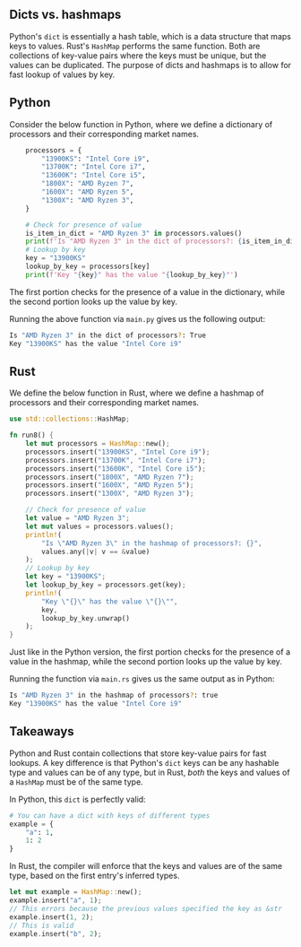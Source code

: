 ## Dicts vs. hashmaps

Python's `dict` is essentially a hash table, which is a data structure that maps keys to values.
Rust's `HashMap` performs the same function. Both are collections of key-value pairs where the
keys must be unique, but the values can be duplicated. The purpose of dicts and hashmaps is to
allow for fast lookup of values by key.

## Python

Consider the below function in Python, where we define a dictionary of processors and their
corresponding market names.

```py
    processors = {
        "13900KS": "Intel Core i9",
        "13700K": "Intel Core i7",
        "13600K": "Intel Core i5",
        "1800X": "AMD Ryzen 7",
        "1600X": "AMD Ryzen 5",
        "1300X": "AMD Ryzen 3",
    }

    # Check for presence of value
    is_item_in_dict = "AMD Ryzen 3" in processors.values()
    print(f'Is "AMD Ryzen 3" in the dict of processors?: {is_item_in_dict}')
    # Lookup by key
    key = "13900KS"
    lookup_by_key = processors[key]
    print(f'Key "{key}" has the value "{lookup_by_key}"')
```

The first portion checks for the presence of a value in the dictionary, while the second portion
looks up the value by key.

Running the above function via `main.py` gives us the following output:

```bash
Is "AMD Ryzen 3" in the dict of processors?: True
Key "13900KS" has the value "Intel Core i9"
```

## Rust

We define the below function in Rust, where we define a hashmap of processors and their
corresponding market names.

```rs
use std::collections::HashMap;

fn run8() {
    let mut processors = HashMap::new();
    processors.insert("13900KS", "Intel Core i9");
    processors.insert("13700K", "Intel Core i7");
    processors.insert("13600K", "Intel Core i5");
    processors.insert("1800X", "AMD Ryzen 7");
    processors.insert("1600X", "AMD Ryzen 5");
    processors.insert("1300X", "AMD Ryzen 3");

    // Check for presence of value
    let value = "AMD Ryzen 3";
    let mut values = processors.values();
    println!(
        "Is \"AMD Ryzen 3\" in the hashmap of processors?: {}",
        values.any(|v| v == &value)
    );
    // Lookup by key
    let key = "13900KS";
    let lookup_by_key = processors.get(key);
    println!(
        "Key \"{}\" has the value \"{}\"",
        key,
        lookup_by_key.unwrap()
    );
}
```

Just like in the Python version, the first portion checks for the presence of a value in the
hashmap, while the second portion looks up the value by key.

Running the function via `main.rs` gives us the same output as in Python:

```bash
Is "AMD Ryzen 3" in the hashmap of processors?: true
Key "13900KS" has the value "Intel Core i9"
```

## Takeaways

Python and Rust contain collections that store key-value pairs for fast lookups. A key difference is
that Python's `dict` keys can be any hashable type and values can be of any
type, but in Rust, _both_ the keys and values of a `HashMap` must be of the same type.

In Python, this `dict` is perfectly valid:

```python
# You can have a dict with keys of different types
example = {
    "a": 1,
    1: 2
}
```

In Rust, the compiler will enforce that the keys and values are of the same type, based on
the first entry's inferred types.

```rs
let mut example = HashMap::new();
example.insert("a", 1);
// This errors because the previous values specified the key as &str
example.insert(1, 2);
// This is valid
example.insert("b", 2);
```
